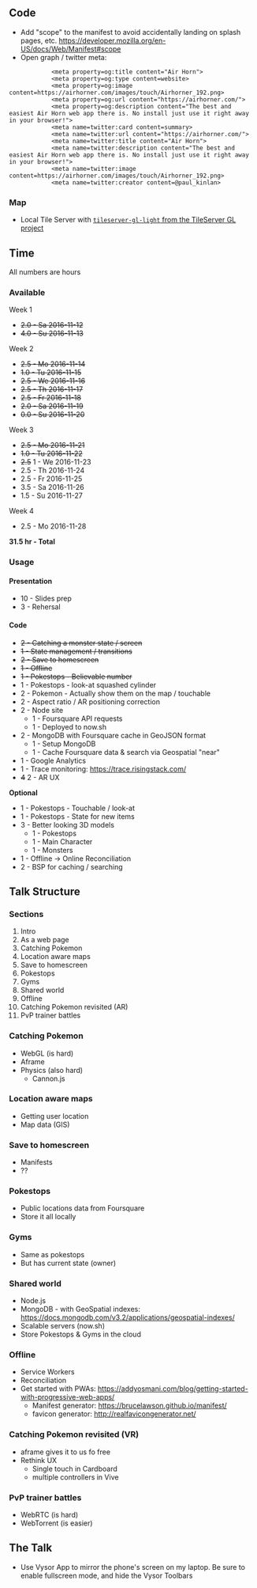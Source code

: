 ## Code

- Add "scope" to the manifest to avoid accidentally landing on splash pages,
  etc. https://developer.mozilla.org/en-US/docs/Web/Manifest#scope
- Open graph / twitter meta: 
```
            <meta property=og:title content="Air Horn">
            <meta property=og:type content=website>
            <meta property=og:image content=https://airhorner.com/images/touch/Airhorner_192.png>
            <meta property=og:url content="https://airhorner.com/">
            <meta property=og:description content="The best and easiest Air Horn web app there is. No install just use it right away in your browser!">
            <meta name=twitter:card content=summary>
            <meta name=twitter:url content="https://airhorner.com/">
            <meta name=twitter:title content="Air Horn">
            <meta name=twitter:description content="The best and easiest Air Horn web app there is. No install just use it right away in your browser!">
            <meta name=twitter:image content=https://airhorner.com/images/touch/Airhorner_192.png>
            <meta name=twitter:creator content=@paul_kinlan>
```

### Map

- Local Tile Server with [`tileserver-gl-light` from the TileServer GL project](https://github.com/klokantech/tileserver-gl)

## Time

All numbers are hours

### Available

Week 1
- ~~2.0 - Sa 2016-11-12~~
- ~~4.0 - Su 2016-11-13~~

Week 2
- ~~2.5 - Mo 2016-11-14~~
- ~~1.0 - Tu 2016-11-15~~
- ~~2.5 - We 2016-11-16~~
- ~~2.5 - Th 2016-11-17~~
- ~~2.5 - Fr 2016-11-18~~
- ~~2.0 - Sa 2016-11-19~~
- ~~0.0 - Su 2016-11-20~~

Week 3
- ~~2.5 - Mo 2016-11-21~~
- ~~1.0 - Tu 2016-11-22~~
- ~~2.5~~ 1 - We 2016-11-23
- 2.5 - Th 2016-11-24
- 2.5 - Fr 2016-11-25
- 3.5 - Sa 2016-11-26
- 1.5 - Su 2016-11-27

Week 4
- 2.5 - Mo 2016-11-28

**31.5 hr - Total**

### Usage

#### Presentation

- 10 - Slides prep
- 3 - Rehersal

#### Code

- ~~2 - Catching a monster state / screen~~
- ~~1 - State management / transitions~~
- ~~2 - Save to homescreen~~
- ~~1 - Offline~~
- ~~1 - Pokestops - Believable number~~
- 1 - Pokestops - look-at squashed cylinder
- 2 - Pokemon - Actually show them on the map / touchable
- 2 - Aspect ratio / AR positioning correction
- 2 - Node site
  - 1 - Foursquare API requests
  - 1 - Deployed to now.sh
- 2 - MongoDB with Foursquare cache in GeoJSON format
  - 1 - Setup MongoDB
  - 1 - Cache Foursquare data & search via Geospatial "near"
- 1 - Google Analytics
- 1 - Trace monitoring: https://trace.risingstack.com/
- ~~4~~ 2 - AR UX

**Optional**

- 1 - Pokestops - Touchable / look-at
- 1 - Pokestops - State for new items
- 3 - Better looking 3D models
  - 1 - Pokestops
  - 1 - Main Character
  - 1 - Monsters
- 1 - Offline -> Online Reconciliation
- 2 - BSP for caching / searching

## Talk Structure

### Sections

1. Intro
1. As a web page
1. Catching Pokemon
1. Location aware maps
1. Save to homescreen
1. Pokestops
1. Gyms
1. Shared world
1. Offline
1. Catching Pokemon revisited (AR)
1. PvP trainer battles

### Catching Pokemon

* WebGL (is hard)
* Aframe
* Physics (also hard)
  * Cannon.js

### Location aware maps

* Getting user location
* Map data (GIS)

### Save to homescreen

* Manifests
* ??

### Pokestops

* Public locations data from Foursquare
* Store it all locally

### Gyms

* Same as pokestops
* But has current state (owner)

### Shared world

* Node.js
* MongoDB - with GeoSpatial indexes: https://docs.mongodb.com/v3.2/applications/geospatial-indexes/
* Scalable servers (now.sh)
* Store Pokestops & Gyms in the cloud

### Offline

* Service Workers
* Reconciliation
* Get started with PWAs: https://addyosmani.com/blog/getting-started-with-progressive-web-apps/
  * Manifest generator: https://brucelawson.github.io/manifest/
  * favicon generator: http://realfavicongenerator.net/

### Catching Pokemon revisited (VR)

* aframe gives it to us fo free
* Rethink UX
  * Single touch in Cardboard
  * multiple controllers in Vive

### PvP trainer battles

* WebRTC (is hard)
* WebTorrent (is easier)

## The Talk

- Use Vysor App to mirror the phone's screen on my laptop.
  Be sure to enable fullscreen mode, and hide the Vysor Toolbars
